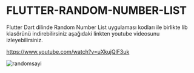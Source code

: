 # FLUTTER-RANDOM-NUMBER-LIST

Flutter Dart dilinde Random Number List uygulaması kodları ile birlikte lib klasörünü indirebilirsiniz aşağıdaki linkten youtube videosunu izleyebilirsiniz.

https://www.youtube.com/watch?v=uXkujQlF3uk

![randomsayi](https://user-images.githubusercontent.com/121056717/231096741-c13314ef-3b9f-4349-b6bf-13c47bb1df2d.PNG)
